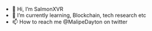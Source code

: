 - 👋 Hi, I’m SalmonXVR 
- 🌱 I’m currently learning, Blockchain, tech research etc
- 📫 How to reach me @MalipeDayton on twitter 

<!---
SalmonXVR  is a ✨ special ✨ repository because its `README.md` (this file) appears on your GitHub profile.
You can click the Preview link to take a look at your changes.
--->
